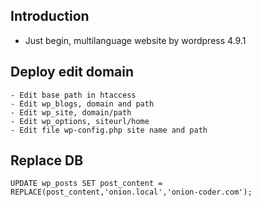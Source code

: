 ## Introduction

- Just begin, multilanguage website by wordpress 4.9.1

## Deploy edit domain
    - Edit base path in htaccess
    - Edit wp_blogs, domain and path
    - Edit wp_site, domain/path
    - Edit wp_options, siteurl/home
    - Edit file wp-config.php site name and path

## Replace DB
    UPDATE wp_posts SET post_content = REPLACE(post_content,'onion.local','onion-coder.com');
